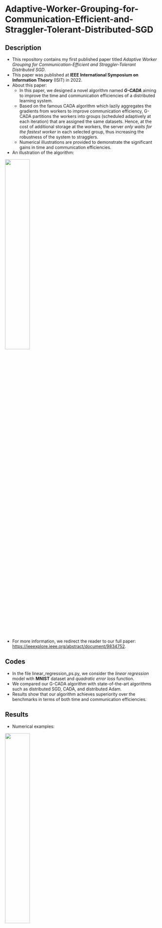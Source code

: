 # Adaptive-Worker-Grouping-for-Communication-Efficient-and-Straggler-Tolerant-Distributed-SGD
## Description
- This repository contains my first published paper titled *Adaptive Worker Grouping for Communication-Efficient and Straggler-Tolerant Distributed SGD*.
- This paper was published at **IEEE International Symposium on Information Theory** (ISIT) in 2022.
- About this paper:
  - In this paper, we designed a novel algorithm named ***G-CADA*** aiming to improve the time and communication efficiencies of a distributed learning system.
  - Based on the famous CADA algorithm which lazily aggregates the gradients from workers to improve communication efficiency, G-CADA partitions the workers into groups (scheduled adaptively at each iteration) that are assigned the same datasets. Hence, at the cost of additional storage at the workers, the server *only waits for the fastest worker* in each selected group, thus increasing the robustness of the system to stragglers.
  - Numerical illustrations are provided to demonstrate the significant gains in time and communication efficiencies.
- An illustration of the algorithm:

 <img src="https://github.com/user-attachments/assets/22e1de71-5f33-45ad-8edd-6b1cc44facfa" width="40%" />



- For more information, we redirect the reader to our full paper: https://ieeexplore.ieee.org/abstract/document/9834752.
## Codes
- In the file linear_regression_ps.py, we consider the *linear regression* model with **MNIST** dataset and *quadratic error loss* function.
- We compared our G-CADA algorithm with state-of-the-art algorithms such as distributed SGD, CADA, and distributed Adam.
- Results show that our algorithm achieves superiority over the benchmarks in terms of both time and communication efficiencies.
## Results
- Numerical examples: 


 <img src="https://github.com/user-attachments/assets/1b72a073-6155-404c-9f27-0ba9f18bd2f2" width="40%" />
